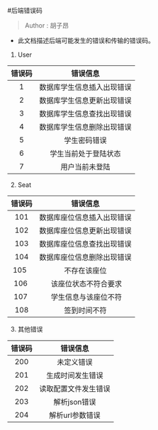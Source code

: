 #后端错误码

> Author : 胡子昂

- 此文档描述后端可能发生的错误和传输的错误码。

1. User

| 错误码 |          错误信息          |
| :----: | :------------------------: |
|   1    | 数据库学生信息插入出现错误 |
|   2    | 数据库学生信息更新出现错误 |
|   3    | 数据库学生信息查找出现错误 |
|   4    | 数据库学生信息删除出现错误 |
|   5    |        学生密码错误        |
|   6    |    学生当前处于登陆状态    |
|   7    |       用户当前未登陆       |

2. Seat


| 错误码 |          错误信息          |
| :----: | :------------------------: |
|  101   | 数据库座位信息插入出现错误 |
|  102   | 数据库座位信息更新出现错误 |
|  103   | 数据库座位信息查找出现错误 |
|  104   | 数据库座位信息删除出现错误 |
|  105   |        不存在该座位        |
|  106   |    该座位状态不符合要求   |
|  107   |    学生信息与该座位不符   |
| 108 | 签到时间不符 |

3. 其他错误

| 错误码 |       错误信息       |
| :----: | :------------------: |
|  200   |      未定义错误      |
|  201   |   生成时间发生错误   |
|  202   | 读取配置文件发生错误 |
|  203   |     解析json错误     |
|  204   |   解析url参数错误    |
